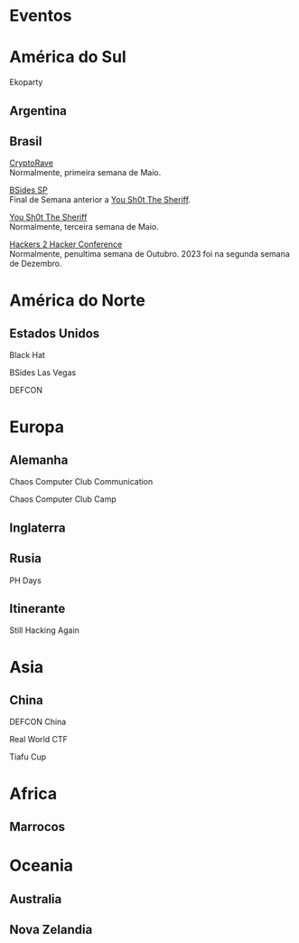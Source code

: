 # Eventos

# América do Sul
Ekoparty

## Argentina

## Brasil

[CryptoRave](https://cryptorave.org/)  
Normalmente, primeira semana de Maio.

[BSides SP](https://securitybsides.com.br/)  
Final de Semana anterior a [You Sh0t The Sheriff](#you-sh0t-the-sheriff). 

[You Sh0t The Sheriff](https://www.ysts.org/)  
Normalmente, terceira semana de Maio.

[Hackers 2 Hacker Conference](https://www.h2hc.com.br/)  
Normalmente, penultima semana de Outubro. 2023 foi na segunda semana de Dezembro.

# América do Norte

## Estados Unidos
Black Hat

BSides Las Vegas

DEFCON


# Europa

## Alemanha
Chaos Computer Club Communication

Chaos Computer Club Camp

## Inglaterra

## Rusia
PH Days

## Itinerante
Still Hacking Again

# Asia

## China

DEFCON China

Real World CTF

Tiafu Cup

# Africa

## Marrocos

# Oceania

## Australia

## Nova Zelandia